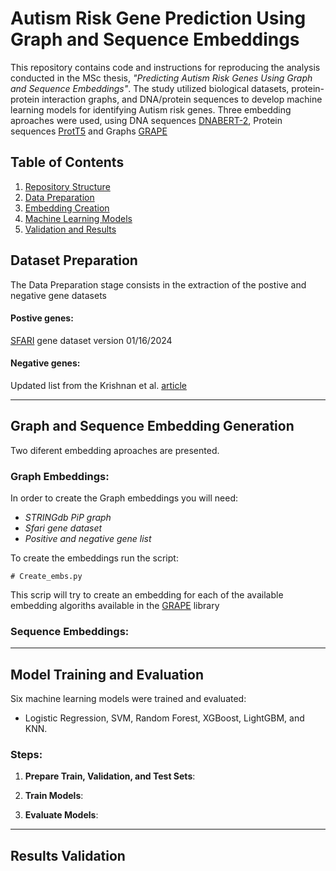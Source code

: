 # Autism Risk Gene Prediction Using Graph and Sequence Embeddings

This repository contains code and instructions for reproducing the analysis conducted in the MSc thesis, *"Predicting Autism Risk Genes Using Graph and Sequence Embeddings"*. The study utilized biological datasets, protein-protein interaction graphs, and DNA/protein sequences to develop machine learning models for identifying Autism risk genes.
Three embedding aproaches were used, using DNA sequences [DNABERT-2](https://github.com/MAGICS-LAB/DNABERT_2/tree/main), Protein sequences [ProtT5](https://github.com/agemagician/ProtTrans) and Graphs [GRAPE](https://github.com/AnacletoLAB/grape)

## Table of Contents

1. [Repository Structure](#repository-structure) 
2. [Data Preparation](#data-preparation)  
3. [Embedding Creation](#embedding-creation)  
4. [Machine Learning Models](#machine-learning-models)  
5. [Validation and Results](#validation-and-results)  


## Dataset Preparation

The Data Preparation stage consists in the extraction of the postive and negative gene datasets


#### Postive genes:
[SFARI](https://gene.sfari.org/database/human-gene/) gene dataset version 01/16/2024 

#### Negative genes:
Updated list from the Krishnan et al. [article](https://www.nature.com/articles/nn.4353)


---

## Graph and Sequence Embedding Generation

Two diferent embedding aproaches are presented. 

### Graph Embeddings:
In order to create the Graph embeddings you will need:

- *STRINGdb PiP graph*
- *Sfari gene dataset*
- *Positive and negative gene list*

To create the embeddings run the script:

    # Create_embs.py

This scrip will try to create an embedding for each of the available embedding algoriths available in the [GRAPE](https://github.com/AnacletoLAB/grape) library

### Sequence Embeddings:



---

## Model Training and Evaluation

Six machine learning models were trained and evaluated:

- Logistic Regression, SVM, Random Forest, XGBoost, LightGBM, and KNN.  

### Steps:
1. **Prepare Train, Validation, and Test Sets**:

2. **Train Models**:

3. **Evaluate Models**:


---

## Results Validation